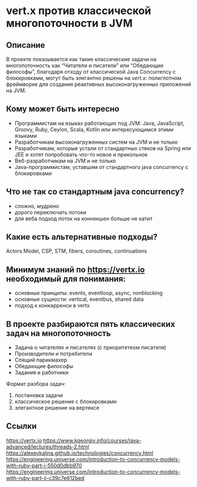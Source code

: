 # vert.x против классической многопоточности в JVM

## Описание
В проекте показывается как такие классические задачи на многопоточность как “Читатели и писатели” или “Обедающие философы”, 
благодаря отходу от классической Java Concurrency с блокировками, могут быть элегантно решены на _vert.x_: полиглотном 
фреймворке для создания реактивных высоконагруженных приложений на JVM. 

## Кому может быть интересно
 - Программистам на языках работающих под JVM: Java, JavaScript, Groovy, Ruby, Ceylon, Scala, Kotlin или интересующимся этими языками 
 - Разработчикам высоконагруженных систем на JVM и не только
 - Разработчикам, которые устали от стандартных стеков на Spring или JEE и хотят попробовать что-то новое и прикольное 
 - Веб-разработчикам на JVM и не только 
 - Java-программистам, уставшим от стандартного java concurrency с блокировками
 
## Что не так со стандартным java concurrеncy?
* сложно, мудрено
* дорого переключать потоки
* для веба подход поток на коннекшен больше не катит

## Какие есть альтернативные подходы?
Actors Model, CSP, STM, fibers, coroutines, continuations

## Минимум знаний по https://vertx.io необходимый для понимания: 
 - основные принципы: events, eventloop, async, nonblocking
 - основные сущности: vertical, eventbus, shared data 
 - подход к конкарренси в vertx
 
## В проекте разбираются пять классических задач на многопоточность
* Задача о читателях и писателях (с приоритетеом писателя)
* Производители и потребители
* Спящий парикмахер
* Обедающие философы
* Задания и работники

Формат разбора задач: 
 1. постановка задачи
 1. классическое решение с блокировками
 1. элегантное решение на вертексе

## Ссылки
https://vertx.io
https://www.kgeorgiy.info/courses/java-advanced/lectures/threads-2.html
https://alexeykalina.github.io/technologies/concurrency.html
https://engineering.universe.com/introduction-to-concurrency-models-with-ruby-part-i-550d0dbb970
https://engineering.universe.com/introduction-to-concurrency-models-with-ruby-part-ii-c39c7e612bed
